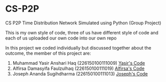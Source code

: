 # CS-P2P
CS P2P Time Distribution Network Simulated using Python (Group Project)

This is my own style of code, three of us have different style of code and each of us uploaded our own code into our own repo

In this project we coded individually but discussed together about the outcome, the member of this project are:
1. Muhammad Yasir Anshari Haq (226150100111009) [Yasir's Code](https://github.com/yasirrhaq/CS-P2P)
2. Alfirsa Damasyifa Faulzulhaq (226150100111019) [Alfirsa's Code](https://github.com/AFauzulh/Tugas-1-Arsitektur-Jaringan-Internet)
3. Joseph Ananda Sugihdharma (226150100111013) [Joseph's Code](https://github.com/josephananda/Tugas_AJI_CS_P2P_Sympy)
